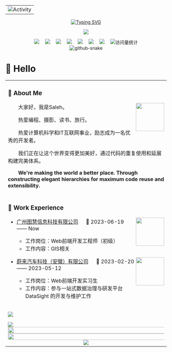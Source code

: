 <table align="center">
  <tr>
    <td><img src="https://github-readme-activity-graph.vercel.app/graph?username=SalehIsa&theme=xcode&bg_color=FF000000&hide_border=true" alt="Activity"/></td>
  </tr>
</table>

<div align="center">
  
  <!-- dynamic typing effect 动态打字效果 -->
  <div align="center">
    <a href="https://blog.sunguoqi.com/">
      <img src="https://readme-typing-svg.demolab.com?font=Fira+Code&pause=1000&width=435&lines=console.log(%22Hello%2C%20World%22);Saleh wish you have a nice day!&center=true&size=27" alt="Typing SVG" />
    </a>
  </div>

  <!-- knock code pictures 敲代码的图片 -->
  <img src="https://cdn.jsdelivr.net/gh/sun0225SUN/sun0225SUN/assets/images/coding.gif" /><br>

  <div align="center">
    <a href="https://www.salehisa.com/"><img src="https://img.shields.io/badge/Website-博客-blue" /></a>&emsp;
    <a href="https://twitter.com/oyuhuao/"><img src="https://img.shields.io/badge/Twitter-推特-blue" /></a>&emsp;
    <a href="https://www.youtube.com/@Saleh-ot6ht"><img src="https://img.shields.io/badge/YouTube-油管-c32136" /></a>&emsp;
    <a href="https://box.sunguoqi.com/weixin_mp"><img src="https://img.shields.io/badge/WeChat-微信-07c160" /></a>&emsp;
    <a href="https://space.bilibili.com/448488855/"><img src="https://img.shields.io/badge/Bilibili-B站-ff69b4" /></a>&emsp;
    <a href="https://blog.csdn.net/weixin_50915462/"><img src="https://img.shields.io/badge/CSDN-论坛-c32136" /></a>&emsp;
    <a href="https://www.zhihu.com/people/sunguoqi/"><img src="https://img.shields.io/badge/Zhihu-知乎-blue" /></a>&emsp;
    <!-- visitor statistics logo 访问量统计徽标 -->
    <img src="https://komarev.com/ghpvc/?username=sun0225SUN&label=Views&color=0e75b6&style=flat" alt="访问量统计" />
  </div>
  
  <picture>
  <source media="(prefers-color-scheme: dark)" srcset="https://cdn.jsdelivr.net/gh/sun0225SUN/sun0225SUN/profile-snake-contrib/github-contribution-grid-snake-dark.svg" />
  <source media="(prefers-color-scheme: light)" srcset="https://cdn.jsdelivr.net/gh/sun0225SUN/sun0225SUN/profile-snake-contrib/github-contribution-grid-snake.svg" />
  <img alt="github-snake" src="https://cdn.jsdelivr.net/gh/sun0225SUN/sun0225SUN/profile-snake-contrib/github-contribution-grid-snake-dark.svg" />
  </picture>

</div>

#  🙋 Hello

<table>
<tr><td>

<!-- About me 关于我 -->
### 🤺 About Me

<img align="right" width="88" src="https://cdn.jsdelivr.net/gh/sun0225SUN/sun0225SUN/assets/images/steven.png" />

<p>&emsp;&emsp;大家好，我是Saleh。</p>
<p>&emsp;&emsp;热爱编程、摄影、读书、旅行。</p>
<p>&emsp;&emsp;热爱计算机科学和IT互联网事业，励志成为一名优秀的开发者。</p>
<p>&emsp;&emsp;我们正在让这个世界变得更加美好，通过代码的重复使用和延展构建完美体系。</p>
<p><strong>&emsp;&emsp;We're making the world a better place. Through constructing elegant hierarchies for maximum code reuse and extensibility.</strong></p>

</td></tr>

<tr>
<td>

### 🏢 Work Experience

<img align="right" width="88" src="https://cdn.jsdelivr.net/gh/sun0225SUN/sun0225SUN/assets/images/tuhui.png" />

- [广州图慧信息科技有限公司](https://www.tuhuimap.com/) &emsp; 📌 2023-06-19 —— Now
  
  - 工作岗位：Web前端开发工程师（初级）
  - 工作内容：GIS相关

<img align="right" width="88" src="https://cdn.jsdelivr.net/gh/sun0225SUN/sun0225SUN/assets/images/nio.png" />

- [蔚来汽车科技（安徽）有限公司](https://www.nio.cn/) &emsp; 📌 2023-02-20 —— 2023-05-12
  
  - 工作岗位：Web前端开发实习生
  - 工作内容：参与一站式数据治理与研发平台 DataSight 的开发与维护工作

</td>
</tr>

<tr><td>

<img src="https://cdn.jsdelivr.net/gh/sun0225SUN/sun0225SUN/assets/images/icon.png" /></div>

<img src="https://cdn.jsdelivr.net/gh/sun0225SUN/sun0225SUN/profile-3d-contrib/profile-night-rainbow.svg" />
</div>

<img width="200%" src="https://cdn.jsdelivr.net/gh/sun0225SUN/sun0225SUN/assets/images/hr.gif" />

<div align="center" >

<img width="120%" src="https://repobeats.axiom.co/api/embed/dd42bad8effa7ab44d2f3124414ee110611e044a.svg" />

<img src="https://cdn.jsdelivr.net/gh/sun0225SUN/sun0225SUN/assets/images/rocket.png"/>
</div>
